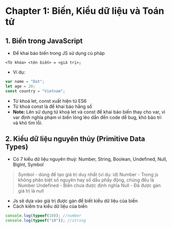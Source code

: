 # Chapter 1: Biến, Kiểu dữ liệu và Toán tử

## 1. Biến trong JavaScript
- Để khai báo biến trong JS sử dụng cú pháp

```
<Từ khóa> <tên biến> = <giá trị>;
```
- Ví dụ:
```javascript
var name = "Dat";
let age = 20;
const country = "Vietnam";
```
- Từ khoá let, const xuất hiện từ ES6
- Từ khoá const là để khai báo hằng số
- **Note:** Lên sử dụng từ khoá let và const để khai báo biến thay cho var, vì var định nghĩa phạm vi biến lỏng lẻo dẫn đến code dễ bug, khó bảo trì và khó tìm lỗi.


## 2. Kiểu dữ liệu nguyên thủy (Primitive Data Types)
- Có 7 kiểu dữ liệu nguyên thuỷ: Number, String, Boolean, Undefined, Null, BigInt, Symbol
> Symbol - dùng để tạo giá trị duy nhất (ví dụ: id)
> Number - Trong js không phân biệt số nguyên hay số dấu phẩy động, chúng đều là Number
> Undefined - Biến chưa được định nghĩa
> Null - Đã được gán giá trị là null

- Js sẽ dựa vào giá trị được gán để biết kiểu dữ liệu của biến
- Cách kiểm tra kiểu dữ liệu của biến
```javascript
console.log(typeof(10)); //number
console.log(typeof("10")); //string
```